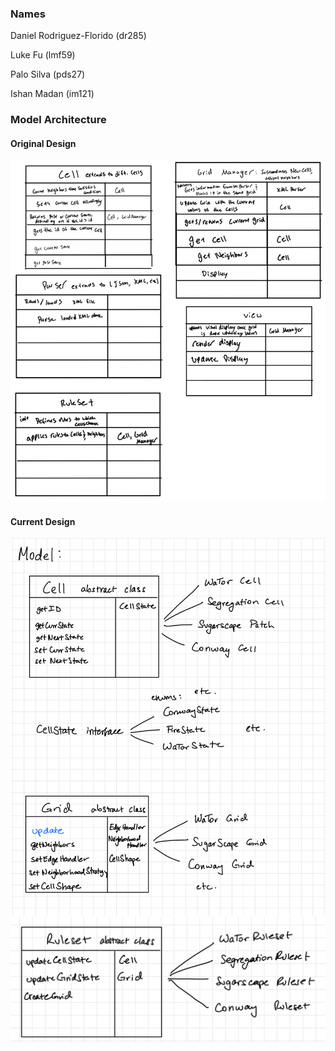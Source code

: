 ### Names
Daniel Rodriguez-Florido (dr285)

Luke Fu (lmf59)

Palo Silva (pds27)

Ishan Madan (im121)

### Model Architecture

#### Original Design
![OriginalDesign](images/Design_Overview.png)

#### Current Design
![NewDesignImage](images/presNewDesign1.jpeg)
![NewDesignImage2](images/presNewDesign2.jpeg)

